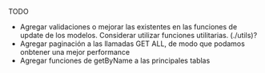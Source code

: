 TODO

- Agregar validaciones o mejorar las existentes en las funciones de update de los modelos. Considerar utilizar funciones utilitarias. (./utils)?
- Agregar paginación a las llamadas GET ALL, de modo que podamos onbtener una mejor performance
- Agregar funciones de getByName a las principales tablas